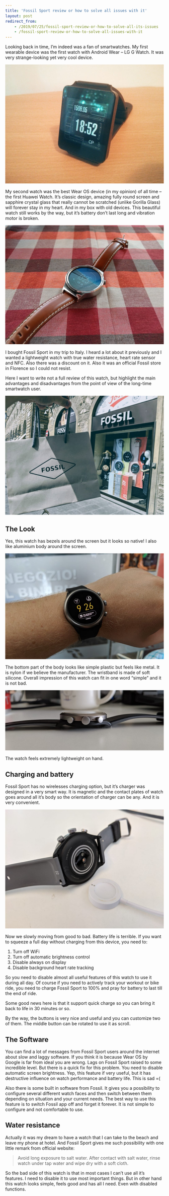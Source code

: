 ```yaml
---
title: 'Fossil Sport review or how to solve all issues with it'
layout: post
redirect_from:
    - /2019/07/25/fossil-sport-review-or-how-to-solve-all-its-issues
    - /fossil-sport-review-or-how-to-solve-all-issues-with-it
---
```


Looking back in time, I’m indeed was a fan of smartwatches. My first wearable device was the first watch with Android Wear – LG G Watch. It was very strange-looking yet very cool device.

![image](/img/fossil-sport-review-or-how-to-solve-all-its-issues/IMG_20150805_185206_2-1024x768.jpg)

My second watch was the best Wear OS device (in my opinion) of all time – the first Huawei Watch. It’s classic design, amazing fully round screen and sapphire crystal glass that really cannot be scratched (unlike Gorilla Glass) will forever stay in my heart. And in my box with old devices. This beautiful watch still works by the way, but it’s battery don’t last long and vibration motor is broken.

![image](/img/fossil-sport-review-or-how-to-solve-all-its-issues/IMG_20160528_132539-1024x768.jpg)

I bought Fossil Sport in my trip to Italy. I heard a lot about it previously and I wanted a lightweight watch with true water resistance, heart rate sensor and NFC. Also there was a discount on it. Also it was an official Fossil store in Florence so I could not resist.

Here I want to write not a full review of this watch, but highlight the main advantages and disadvantages from the point of view of the long-time smartwatch user.

![image](/img/fossil-sport-review-or-how-to-solve-all-its-issues/IMG_20190709_110131-1024x768.jpg)

<div class="adsblock">
<script async src="https://pagead2.googlesyndication.com/pagead/js/adsbygoogle.js"></script>
<ins class="adsbygoogle"
     style="display:block; text-align:center;"
     data-ad-layout="in-article"
     data-ad-format="fluid"
     data-ad-client="ca-pub-6530242109614004"
     data-ad-slot="2178866199"></ins>
<script>
     (adsbygoogle = window.adsbygoogle || []).push({});
</script>
</div>

## The Look

Yes, this watch has bezels around the screen but it looks so native! I also like aluminium body around the screen.

![image](/img/fossil-sport-review-or-how-to-solve-all-its-issues/0001.jpg)

The bottom part of the body looks like simple plastic but feels like metal. It is nylon if we believe the manufacturer. The wristband is made of soft silicone. Overall impression of this watch can fit in one word “simple” and it is not bad.

![image](/img/fossil-sport-review-or-how-to-solve-all-its-issues/IMG_20190725_104531-1024x389.jpg)

The watch feels extremely lightweight on hand.

## Charging and battery

Fossil Sport has no wirelesses charging option, but it’s charger was designed in a very smart way. It is magnetic and the contact plates of watch goes around all it’s body so the orientation of charger can be any. And it is very convenient.

![image](/img/fossil-sport-review-or-how-to-solve-all-its-issues/IMG_20190725_120343-1024x768.jpg)

Now we slowly moving from good to bad. Battery life is terrible. If you want to squeeze a full day without charging from this device, you need to:

1. Turn off WiFi
2. Turn off automatic brightness control
3. Disable always on display
4. Disable background heart rate tracking

So you need to disable almost all useful features of this watch to use it during all day. Of course if you need to actively track your workout or bike ride, you need to charge Fossil Sport to 100% and pray for battery to last till the end of ride.

Some good news here is that it support quick charge so you can bring it back to life in 30 minutes or so.

By the way, the buttons is very nice and useful and you can customize two of them. The middle button can be rotated to use it as scroll.

## The Software

You can find a lot of messages from Fossil Sport users around the internet about slow and laggy software. If you think it is because Wear OS by Google is far from ideal you are wrong. Lags on Fossil Sport raised to some incredible level. But there is a quick fix for this problem. You need to disable automatic screen brightness. Yep, this feature if very useful, but it has destructive influence on watch performance and battery life. This is sad =(

Also there is some built in software from Fossil. It gives you a possibility to configure several different watch faces and then switch between them depending on situation and your current needs. The best way to use this feature is to switch Fossil app off and forget it forever. It is not simple to configure and not comfortable to use.

## Water resistance

Actually it was my dream to have a watch that I can take to the beach and leave my phone at hotel. And Fossil Sport gives me such possibility with one little remark from official website:

> Avoid long exposure to salt water. After contact with salt water, rinse watch under tap water and wipe dry with a soft cloth.

So the bad side of this watch is that in most cases I can’t use all it’s features. I need to disable it to use most important things. But in other hand this watch looks simple, feels good and has all I need. Even with disabled functions.
